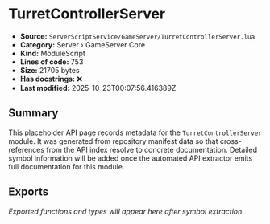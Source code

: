 # TurretControllerServer

- **Source:** `ServerScriptService/GameServer/TurretControllerServer.lua`
- **Category:** Server › GameServer Core
- **Kind:** ModuleScript
- **Lines of code:** 753
- **Size:** 21705 bytes
- **Has docstrings:** ❌
- **Last modified:** 2025-10-23T00:07:56.416389Z

## Summary

This placeholder API page records metadata for the `TurretControllerServer` module. It was generated
from repository manifest data so that cross-references from the API index resolve to
concrete documentation. Detailed symbol information will be added once the automated
API extractor emits full documentation for this module.

## Exports

_Exported functions and types will appear here after symbol extraction._
